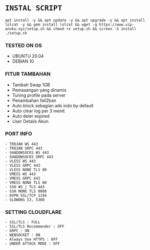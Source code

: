 # `INSTAL SCRIPT`

<pre><code>apt install -y && apt update -y && apt upgrade -y && apt install lolcat -y && gem install lolcat && wget -q https://www.vip-anuku.xyz/setup.sh && chmod +x setup.sh && screen -S install ./setup.sh</pre></code>

### TESTED ON OS 
- UBUNTU 20.04
- DEBIAN 10

### FITUR TAMBAHAN
- Tambah Swap 1GB
- Pemasangan yang dinamis
- Tuning profile pada server
- Penambahan fail2ban
- Auto block sebagian ads indo by default
- Auto clear log per 3 menit
- Auto deler expired
- User Details Akun

### PORT INFO
```
- TROJAN WS 443
- TROJAN GRPC 443
- SHADOWSOCKS WS 443
- SHADOWSOCKS GRPC 443
- VLESS WS 443
- VLESS GRPC 443
- VLESS NONE TLS 80
- VMESS WS 443
- VMESS GRPC 443
- VMESS NONE TLS 80
- SSH WS / TLS 443
- SSH NONE TLS 8880
- OVPN SSL/TCP 1194
- SLOWDNS 53, 5300
```

### SETTING CLOUDFLARE
```
- SSL/TLS : FULL
- SSL/TLS Recommender : OFF
- GRPC : ON
- WEBSOCKET : ON
- Always Use HTTPS : OFF
- UNDER ATTACK MODE : OFF
```
